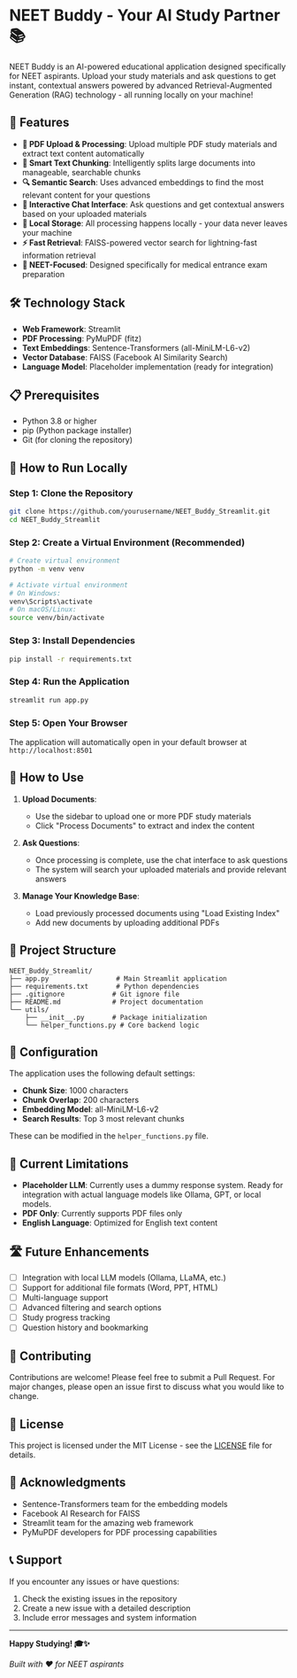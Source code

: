 # NEET Buddy - Your AI Study Partner 📚

NEET Buddy is an AI-powered educational application designed specifically for NEET aspirants. Upload your study materials and ask questions to get instant, contextual answers powered by advanced Retrieval-Augmented Generation (RAG) technology - all running locally on your machine!

## 🌟 Features

- **📄 PDF Upload & Processing**: Upload multiple PDF study materials and extract text content automatically
- **🧠 Smart Text Chunking**: Intelligently splits large documents into manageable, searchable chunks
- **🔍 Semantic Search**: Uses advanced embeddings to find the most relevant content for your questions
- **💬 Interactive Chat Interface**: Ask questions and get contextual answers based on your uploaded materials
- **💾 Local Storage**: All processing happens locally - your data never leaves your machine
- **⚡ Fast Retrieval**: FAISS-powered vector search for lightning-fast information retrieval
- **🎯 NEET-Focused**: Designed specifically for medical entrance exam preparation

## 🛠️ Technology Stack

- **Web Framework**: Streamlit
- **PDF Processing**: PyMuPDF (fitz)
- **Text Embeddings**: Sentence-Transformers (all-MiniLM-L6-v2)
- **Vector Database**: FAISS (Facebook AI Similarity Search)
- **Language Model**: Placeholder implementation (ready for integration)

## 📋 Prerequisites

- Python 3.8 or higher
- pip (Python package installer)
- Git (for cloning the repository)

## 🚀 How to Run Locally

### Step 1: Clone the Repository
```bash
git clone https://github.com/yourusername/NEET_Buddy_Streamlit.git
cd NEET_Buddy_Streamlit
```

### Step 2: Create a Virtual Environment (Recommended)
```bash
# Create virtual environment
python -m venv venv

# Activate virtual environment
# On Windows:
venv\Scripts\activate
# On macOS/Linux:
source venv/bin/activate
```

### Step 3: Install Dependencies
```bash
pip install -r requirements.txt
```

### Step 4: Run the Application
```bash
streamlit run app.py
```

### Step 5: Open Your Browser
The application will automatically open in your default browser at `http://localhost:8501`

## 📖 How to Use

1. **Upload Documents**: 
   - Use the sidebar to upload one or more PDF study materials
   - Click "Process Documents" to extract and index the content

2. **Ask Questions**:
   - Once processing is complete, use the chat interface to ask questions
   - The system will search your uploaded materials and provide relevant answers

3. **Manage Your Knowledge Base**:
   - Load previously processed documents using "Load Existing Index"
   - Add new documents by uploading additional PDFs

## 📁 Project Structure

```
NEET_Buddy_Streamlit/
├── app.py                 # Main Streamlit application
├── requirements.txt       # Python dependencies
├── .gitignore            # Git ignore file
├── README.md             # Project documentation
└── utils/
    ├── __init__.py       # Package initialization
    └── helper_functions.py # Core backend logic
```

## 🔧 Configuration

The application uses the following default settings:
- **Chunk Size**: 1000 characters
- **Chunk Overlap**: 200 characters
- **Embedding Model**: all-MiniLM-L6-v2
- **Search Results**: Top 3 most relevant chunks

These can be modified in the `helper_functions.py` file.

## 🚧 Current Limitations

- **Placeholder LLM**: Currently uses a dummy response system. Ready for integration with actual language models like Ollama, GPT, or local models.
- **PDF Only**: Currently supports PDF files only
- **English Language**: Optimized for English text content

## 🛣️ Future Enhancements

- [ ] Integration with local LLM models (Ollama, LLaMA, etc.)
- [ ] Support for additional file formats (Word, PPT, HTML)
- [ ] Multi-language support
- [ ] Advanced filtering and search options
- [ ] Study progress tracking
- [ ] Question history and bookmarking

## 🤝 Contributing

Contributions are welcome! Please feel free to submit a Pull Request. For major changes, please open an issue first to discuss what you would like to change.

## 📄 License

This project is licensed under the MIT License - see the [LICENSE](LICENSE) file for details.

## 🙏 Acknowledgments

- Sentence-Transformers team for the embedding models
- Facebook AI Research for FAISS
- Streamlit team for the amazing web framework
- PyMuPDF developers for PDF processing capabilities

## 📞 Support

If you encounter any issues or have questions:
1. Check the existing issues in the repository
2. Create a new issue with a detailed description
3. Include error messages and system information

---

**Happy Studying! 🎓✨**

*Built with ❤️ for NEET aspirants*